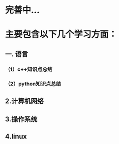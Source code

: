 # 完善中...
# 主要包含以下几个学习方面：
##  一. 语言
###   （1）c++知识点总结
###   （2）python知识点总结
##  2.计算机网络
##  3.操作系统
##  4.linux
